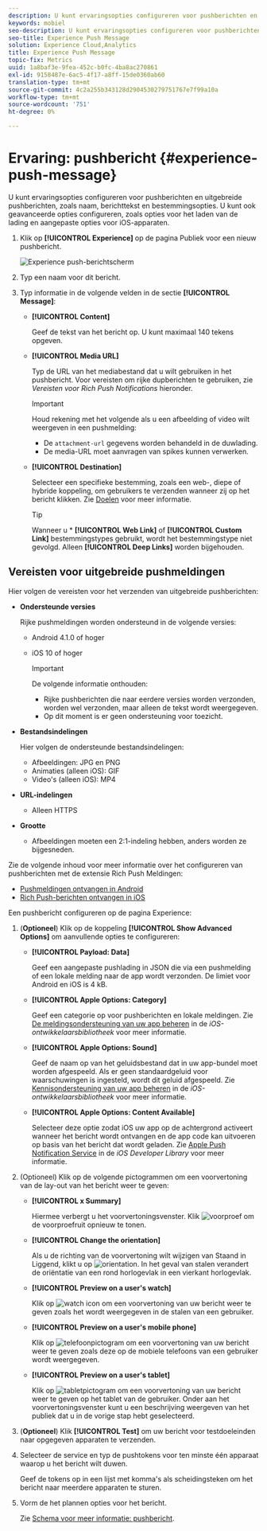 ```yaml
---
description: U kunt ervaringsopties configureren voor pushberichten en uitgebreide pushberichten, zoals naam, berichttekst en bestemmingsopties. U kunt ook geavanceerde opties configureren, zoals opties voor het laden van de lading en aangepaste opties voor iOS-apparaten.
keywords: mobiel
seo-description: U kunt ervaringsopties configureren voor pushberichten en uitgebreide pushberichten, zoals naam, berichttekst en bestemmingsopties. U kunt ook geavanceerde opties configureren, zoals opties voor het laden van de lading en aangepaste opties voor iOS-apparaten.
seo-title: Experience Push Message
solution: Experience Cloud,Analytics
title: Experience Push Message
topic-fix: Metrics
uuid: 1a8baf3e-9fea-452c-b0fc-4ba8ac270861
exl-id: 9158487e-6ac5-4f17-a8ff-15de0360ab60
translation-type: tm+mt
source-git-commit: 4c2a255b343128d2904530279751767e7f99a10a
workflow-type: tm+mt
source-wordcount: '751'
ht-degree: 0%

---
```


# Ervaring: pushbericht {#experience-push-message}

U kunt ervaringsopties configureren voor pushberichten en uitgebreide pushberichten, zoals naam, berichttekst en bestemmingsopties. U kunt ook geavanceerde opties configureren, zoals opties voor het laden van de lading en aangepaste opties voor iOS-apparaten.

1. Klik op **[!UICONTROL Experience]** op de pagina Publiek voor een nieuw pushbericht.

   ![Experience push-berichtscherm](assets/experience-push-message.png)

1. Typ een naam voor dit bericht.
1. Typ informatie in de volgende velden in de sectie **[!UICONTROL Message]**:

   * **[!UICONTROL Content]**

      Geef de tekst van het bericht op. U kunt maximaal 140 tekens opgeven.

   * **[!UICONTROL Media URL]**

      Typ de URL van het mediabestand dat u wilt gebruiken in het pushbericht. Voor vereisten om rijke dupberichten te gebruiken, zie *Vereisten voor Rich Push Notifications* hieronder.

      >[!IMPORTANT]
      >
      >Houd rekening met het volgende als u een afbeelding of video wilt weergeven in een pushmelding:
      > * De `attachment-url` gegevens worden behandeld in de duwlading.
      > * De media-URL moet aanvragen van spikes kunnen verwerken.


   * **[!UICONTROL Destination]**

      Selecteer een specifieke bestemming, zoals een web-, diepe of hybride koppeling, om gebruikers te verzenden wanneer zij op het bericht klikken. Zie [Doelen](/help/using/acquisition-main/c-create-destinations.md) voor meer informatie.

      >[!TIP]
      >
      >Wanneer u * **[!UICONTROL Web Link]** of **[!UICONTROL Custom Link]** bestemmingstypes gebruikt, wordt het bestemmingstype niet gevolgd. Alleen **[!UICONTROL Deep Links]** worden bijgehouden.

## Vereisten voor uitgebreide pushmeldingen

Hier volgen de vereisten voor het verzenden van uitgebreide pushberichten:

* **Ondersteunde versies**

   Rijke pushmeldingen worden ondersteund in de volgende versies:
   * Android 4.1.0 of hoger
   * iOS 10 of hoger

      >[!IMPORTANT]
      >
      >De volgende informatie onthouden:
      >* Rijke pushberichten die naar eerdere versies worden verzonden, worden wel verzonden, maar alleen de tekst wordt weergegeven.
      >* Op dit moment is er geen ondersteuning voor toezicht.


* **Bestandsindelingen**

   Hier volgen de ondersteunde bestandsindelingen:
   * Afbeeldingen: JPG en PNG
   * Animaties (alleen iOS): GIF
   * Video&#39;s (alleen iOS): MP4

* **URL-indelingen**
   * Alleen HTTPS

* **Grootte**
   * Afbeeldingen moeten een 2:1-indeling hebben, anders worden ze bijgesneden.

Zie de volgende inhoud voor meer informatie over het configureren van pushberichten met de extensie Rich Push Meldingen:

* [Pushmeldingen ontvangen in Android](/help/android/messaging-main/push-messaging/c-set-up-rich-push-notif-android.md)
* [Rich Push-berichten ontvangen in iOS](/help/ios/messaging-main/push-messaging/c-set-up-rich-push-notif-ios.md)

Een pushbericht configureren op de pagina Experience:

1. (**Optioneel**) Klik op de koppeling **[!UICONTROL Show Advanced Options]** om aanvullende opties te configureren:

   * **[!UICONTROL Payload: Data]**

      Geef een aangepaste pushlading in JSON die via een pushmelding of een lokale melding naar de app wordt verzonden. De limiet voor Android en iOS is 4 kB.

   * **[!UICONTROL Apple Options: Category]**

      Geef een categorie op voor pushberichten en lokale meldingen. Zie [De meldingsondersteuning van uw app beheren](https://developer.apple.com/library/content/documentation/NetworkingInternet/Conceptual/RemoteNotificationsPG/SupportingNotificationsinYourApp.html#//apple_ref/doc/uid/TP40008194-CH4-SW9) in de *iOS-ontwikkelaarsbibliotheek* voor meer informatie.

   * **[!UICONTROL Apple Options: Sound]**

      Geef de naam op van het geluidsbestand dat in uw app-bundel moet worden afgespeeld. Als er geen standaardgeluid voor waarschuwingen is ingesteld, wordt dit geluid afgespeeld. Zie [Kennisondersteuning van uw app beheren](https://developer.apple.com/library/content/documentation/NetworkingInternet/Conceptual/RemoteNotificationsPG/SupportingNotificationsinYourApp.html#//apple_ref/doc/uid/TP40008194-CH4-SW10) in de *iOS-ontwikkelaarsbibliotheek* voor meer informatie.

   * **[!UICONTROL Apple Options: Content Available]**

      Selecteer deze optie zodat iOS uw app op de achtergrond activeert wanneer het bericht wordt ontvangen en de app code kan uitvoeren op basis van het bericht dat wordt geladen. Zie [Apple Push Notification Service](https://developer.apple.com/library/content/documentation/NetworkingInternet/Conceptual/RemoteNotificationsPG/APNSOverview.html#//apple_ref/doc/uid/TP40008194-CH8-SW1) in de *iOS Developer Library* voor meer informatie.

1. (Optioneel) Klik op de volgende pictogrammen om een voorvertoning van de lay-out van het bericht weer te geven:

   * **[!UICONTROL x Summary]**

      Hiermee verbergt u het voorvertoningsvenster. Klik ![voorproef](assets/icon_preview.png) om de voorproefruit opnieuw te tonen.

   * **[!UICONTROL Change the orientation]**

      Als u de richting van de voorvertoning wilt wijzigen van Staand in Liggend, klikt u op ![orientation](assets/icon_orientation.png). In het geval van stalen verandert de oriëntatie van een rond horlogevlak in een vierkant horlogevlak.

   * **[!UICONTROL Preview on a user's watch]**

      Klik op ![watch icon](assets/icon_watch.png) om een voorvertoning van uw bericht weer te geven zoals het wordt weergegeven in de stalen van een gebruiker.

   * **[!UICONTROL Preview on a user's mobile phone]**

      Klik op ![telefoonpictogram](assets/icon_phone.png) om een voorvertoning van uw bericht weer te geven zoals deze op de mobiele telefoons van een gebruiker wordt weergegeven.

   * **[!UICONTROL Preview on a user's tablet]**

      Klik op ![tabletpictogram](assets/icon_tablet.png) om een voorvertoning van uw bericht weer te geven op het tablet van de gebruiker.
   Onder aan het voorvertoningsvenster kunt u een beschrijving weergeven van het publiek dat u in de vorige stap hebt geselecteerd.

1. (**Optioneel**) Klik **[!UICONTROL Test]** om uw bericht voor testdoeleinden naar opgegeven apparaten te verzenden.
1. Selecteer de service en typ de pushtokens voor ten minste één apparaat waarop u het bericht wilt duwen.

   Geef de tokens op in een lijst met komma&#39;s als scheidingsteken om het bericht naar meerdere apparaten te sturen.

1. Vorm de het plannen opties voor het bericht.

   Zie [Schema voor meer informatie: pushbericht](/help/using/in-app-messaging/t-create-push-message/c-schedule-push-message.md).

